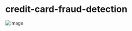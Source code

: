 # credit-card-fraud-detection

![image](https://user-images.githubusercontent.com/73480837/229633537-9318955a-de35-473b-a1d4-8f8b8fcead41.png)
